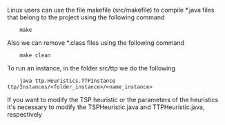Linux users can use the file makefile (src/makefile) to compile \*.java files that belong to the project using the following command

		make

Also we can remove \*.class files using the following command

		make clean

To run an instance, in the folder src/ttp we do the following

		java ttp.Heuristics.TTPInstance ttp/Instances/<folder_instance>/<name_instance>

If you want to modify the TSP heuristic or the parameters of the heuristics it's necessary to modify the TSPHeuristic.java and TTPHeuristic.java, respectively

